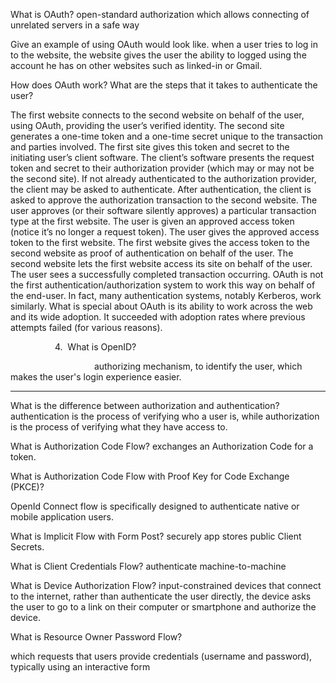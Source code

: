 What is OAuth?
open-standard authorization which allows connecting of unrelated servers in a safe way


Give an example of using OAuth would look like.
when a user tries to log in to the website, the website gives the user the ability to logged using the account he has on other websites such as linked-in or Gmail.


How does OAuth work? What are the steps that it takes to authenticate the user?

The first website connects to the second website on behalf of the user, using OAuth, providing the user’s verified identity.
The second site generates a one-time token and a one-time secret unique to the transaction and parties involved.
The first site gives this token and secret to the initiating user’s client software.
The client’s software presents the request token and secret to their authorization provider (which may or may not be the second site).
If not already authenticated to the authorization provider, the client may be asked to authenticate. After authentication, the client is asked to approve the authorization transaction to the second website.
The user approves (or their software silently approves) a particular transaction type at the first website.
The user is given an approved access token (notice it’s no longer a request token).
The user gives the approved access token to the first website.
The first website gives the access token to the second website as proof of authentication on behalf of the user.
The second website lets the first website access its site on behalf of the user.
The user sees a successfully completed transaction occurring.
OAuth is not the first authentication/authorization system to work this way on behalf of the end-user. In fact, many authentication systems, notably Kerberos, work similarly. What is special about OAuth is its ability to work across the web and its wide adoption. It succeeded with adoption rates where previous attempts failed (for various reasons).



                  4.  What is OpenID?

                                  authorizing mechanism, to identify the user, which makes the user's login experience easier. 




-----------------------------------------------------------------------------------------------------------------

What is the difference between authorization and authentication?
authentication is the process of verifying who a user is, while authorization is the process of verifying what they have access to. 


What is Authorization Code Flow?
exchanges an Authorization Code for a token.


What is Authorization Code Flow with Proof Key for Code Exchange (PKCE)?

OpenId Connect flow is specifically designed to authenticate native or mobile application users.


What is Implicit Flow with Form Post?
securely app stores public Client Secrets. 


What is Client Credentials Flow?
authenticate machine-to-machine 


What is Device Authorization Flow?
input-constrained devices that connect to the internet, rather than authenticate the user directly, the device asks the user to go to a link on their computer or smartphone and authorize the device. 


What is Resource Owner Password Flow?

which requests that users provide credentials (username and password), typically using an interactive form 





